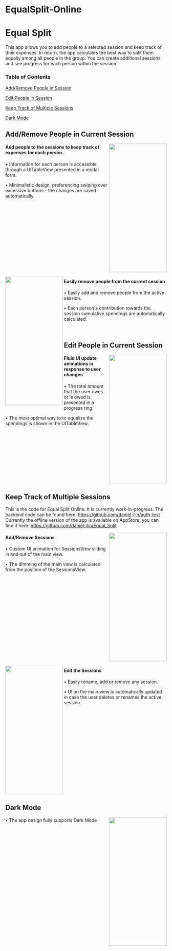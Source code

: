# EqualSplit-Online

# Equal Split
This app allows you to add people to a selected session and keep track of their expenses. 
In return, the app calculates the best way to split them equally among all people in the group. 
You can create additional sessions and see progress for each person within the session.

### Table of Contents 

[Add/Remove People in Session](#section1)

[Edit People in Session](#section2)

[Keep Track of Multiple Sessions](#section3)

[Dark Mode](#section4)

<a name="section1"/>

## Add/Remove People in Current Session
<img align="right"
src="https://i.imgur.com/FCsBRDo.gif" data-canonical-src="https://i.imgur.com/FCsBRDo.gif" width="180" height="400" />
#### Add people to the sessions to keep track of expenses for each person. 

• Information for each person is accessible through a UITableView presented in a modal form.

• Minimalistic design, preferencing swiping over excessive buttons - the changes are saved automatically.
<br clear="right"/>

  <img align="left"
src="https://i.imgur.com/qVYi6Wn.gif" data-canonical-src="https://i.imgur.com/qVYi6Wn.gif" width="180" height="400" />
#### Easily remove people from the current session

• Easily add and remove people from the active session.

• Each person's contribution towards the session cumulative spendings are automatically calculated.

<br clear="left"/>

<a name="section2"/>

## Edit People in Current Session

  <img align="right"
src="https://i.imgur.com/aw1glze.gif" data-canonical-src="https://i.imgur.com/aw1glze.gif" width="180" height="400" />

#### Fluid UI update animations in response to user changes

• The total amount that the user owes or is owed is presented in a progress ring. 

• The most optimal way to to equalize the spendings is shown in the UITableView.
<br clear="right"/>

<a name="section3"/>

## Keep Track of Multiple Sessions
This is the code for Equal Split Online. It is currently work-in-progress. The backend code can be found here: https://github.com/daniel-ilin/auth-test
Currently the offline version of the app is available on AppStore, you can find it here: https://github.com/daniel-ilin/Equal_Split

  <img align="right"
src="https://i.imgur.com/pTl1vwr.gif" data-canonical-src="https://i.imgur.com/pTl1vwr.gif" width="180" height="400" />

#### Add/Remove Sessions

• Custom UI animation for SessionsView sliding in and out of the main view. 

• The dimming of the main view is calculated from the position of the SessionsView.

<br clear="right"/>

  <img align="left"
src="https://i.imgur.com/FIsaxgd.gif" data-canonical-src="https://i.imgur.com/FIsaxgd.gif" width="180" height="400" />

#### Edit the Sessions

• Easily rename, add or remove any session.

• UI on the main view is automatically updated in case the user deletes or renames the active session.

<br clear="left"/>

<a name="section4"/>

## Dark Mode

 <img align="right"
src="https://i.imgur.com/EnIFztf.gif" data-canonical-src="https://i.imgur.com/EnIFztf.gif" width="180" height="400" />

• The app design fully supports Dark Mode

<br clear="right"/>
